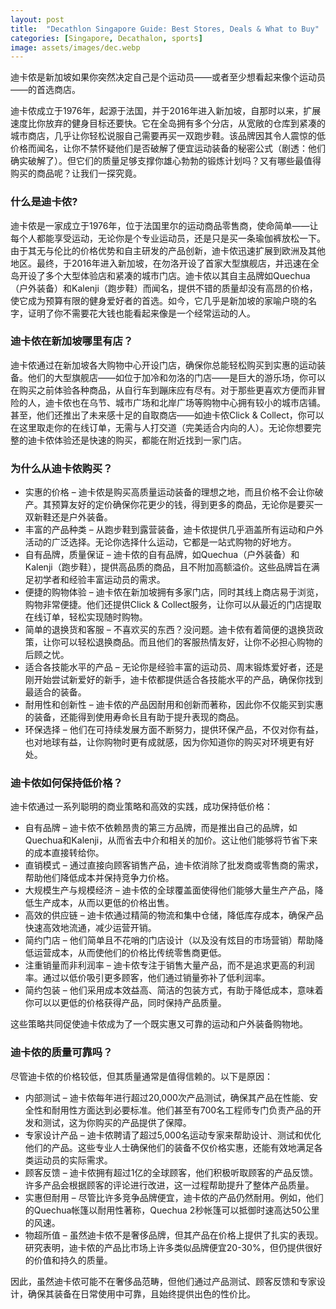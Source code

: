 ```yaml
---
layout: post
title:  "Decathlon Singapore Guide: Best Stores, Deals & What to Buy"
categories: [Singapore, Decathalon, sports]
image: assets/images/dec.webp
---
```


迪卡侬是新加坡如果你突然决定自己是个运动员——或者至少想看起来像个运动员——的首选商店。

迪卡侬成立于1976年，起源于法国，并于2016年进入新加坡，自那时以来，扩展速度比你放弃的健身目标还要快。它在全岛拥有多个分店，从宽敞的仓库到紧凑的城市商店，几乎让你轻松说服自己需要再买一双跑步鞋。该品牌因其令人震惊的低价格而闻名，让你不禁怀疑他们是否破解了便宜运动装备的秘密公式（剧透：他们确实破解了）。但它们的质量足够支撑你雄心勃勃的锻炼计划吗？又有哪些最值得购买的商品呢？让我们一探究竟。

### 什么是迪卡侬?

迪卡侬是一家成立于1976年，位于法国里尔的运动商品零售商，使命简单——让每个人都能享受运动，无论你是个专业运动员，还是只是买一条瑜伽裤放松一下。由于其无与伦比的价格优势和自主研发的产品创新，迪卡侬迅速扩展到欧洲及其他地区。最终，于2016年进入新加坡，在勿洛开设了首家大型旗舰店，并迅速在全岛开设了多个大型体验店和紧凑的城市门店。迪卡侬以其自主品牌如Quechua（户外装备）和Kalenji（跑步鞋）而闻名，提供不错的质量却没有高昂的价格，使它成为预算有限的健身爱好者的首选。如今，它几乎是新加坡的家喻户晓的名字，证明了你不需要花大钱也能看起来像是一个经常运动的人。

### 迪卡侬在新加坡哪里有店？

迪卡侬通过在新加坡各大购物中心开设门店，确保你总能轻松购买到实惠的运动装备。他们的大型旗舰店——如位于加冷和勿洛的门店——是巨大的游乐场，你可以在购买之前体验各种商品，从自行车到蹦床应有尽有。对于那些更喜欢方便而非冒险的人，迪卡侬也在乌节、城市广场和北岸广场等购物中心拥有较小的城市店铺。甚至，他们还推出了未来感十足的自取商店——如迪卡侬Click & Collect，你可以在这里取走你的在线订单，无需与人打交道（完美适合内向的人）。无论你想要完整的迪卡侬体验还是快速的购买，都能在附近找到一家门店。

### 为什么从迪卡侬购买？

+ 实惠的价格 – 迪卡侬是购买高质量运动装备的理想之地，而且价格不会让你破产。其预算友好的定价确保你花更少的钱，得到更多的商品，无论你是要买一双新鞋还是户外装备。
+ 丰富的产品种类 – 从跑步鞋到露营装备，迪卡侬提供几乎涵盖所有运动和户外活动的广泛选择。无论你选择什么运动，它都是一站式购物的好地方。
+ 自有品牌，质量保证 – 迪卡侬的自有品牌，如Quechua（户外装备）和Kalenji（跑步鞋），提供高品质的商品，且不附加高额溢价。这些品牌旨在满足初学者和经验丰富运动员的需求。
+ 便捷的购物体验 – 迪卡侬在新加坡拥有多家门店，同时其线上商店易于浏览，购物非常便捷。他们还提供Click & Collect服务，让你可以从最近的门店提取在线订单，轻松实现随时购物。
+ 简单的退换货和客服 – 不喜欢买的东西？没问题。迪卡侬有着简便的退换货政策，让你可以轻松退换商品。而且他们的客服热情友好，让你不必担心购物的后顾之忧。
+ 适合各技能水平的产品 – 无论你是经验丰富的运动员、周末锻炼爱好者，还是刚开始尝试新爱好的新手，迪卡侬都提供适合各技能水平的产品，确保你找到最适合的装备。
+ 耐用性和创新性 – 迪卡侬的产品因耐用和创新而著称，因此你不仅能买到实惠的装备，还能得到使用寿命长且有助于提升表现的商品。
+ 环保选择 – 他们在可持续发展方面不断努力，提供环保产品，不仅对你有益，也对地球有益，让你购物时更有成就感，因为你知道你的购买对环境更有好处。

### 迪卡侬如何保持低价格？

迪卡侬通过一系列聪明的商业策略和高效的实践，成功保持低价格：

+ 自有品牌 – 迪卡侬不依赖昂贵的第三方品牌，而是推出自己的品牌，如Quechua和Kalenji，从而省去中介和相关的加价。这让他们能够将节省下来的成本直接转给你。
+ 直销模式 – 通过直接向顾客销售产品，迪卡侬消除了批发商或零售商的需求，帮助他们降低成本并保持竞争力价格。
+ 大规模生产与规模经济 – 迪卡侬的全球覆盖面使得他们能够大量生产产品，降低生产成本，从而以更低的价格出售。
+ 高效的供应链 – 迪卡侬通过精简的物流和集中仓储，降低库存成本，确保产品快速高效地流通，减少运营开销。
+ 简约门店 – 他们简单且不花哨的门店设计（以及没有炫目的市场营销）帮助降低运营成本，从而使他们的价格比传统零售商更低。
+ 注重销量而非利润率 – 迪卡侬专注于销售大量产品，而不是追求更高的利润率。通过以低价吸引更多顾客，他们通过销量弥补了低利润率。
+ 简约包装 – 他们采用成本效益高、简洁的包装方式，有助于降低成本，意味着你可以以更低的价格获得产品，同时保持产品质量。

这些策略共同促使迪卡侬成为了一个既实惠又可靠的运动和户外装备购物地。

### 迪卡侬的质量可靠吗？

尽管迪卡侬的价格较低，但其质量通常是值得信赖的。以下是原因：

+ 内部测试 – 迪卡侬每年进行超过20,000次产品测试，确保其产品在性能、安全性和耐用性方面达到必要标准。他们甚至有700名工程师专门负责产品的开发和测试，这为你购买的产品提供了保障。
+ 专家设计产品 – 迪卡侬聘请了超过5,000名运动专家来帮助设计、测试和优化他们的产品。这些专业人士确保他们的装备不仅价格实惠，还能有效地满足各类运动员的实际需求。
+ 顾客反馈 – 迪卡侬拥有超过1亿的全球顾客，他们积极听取顾客的产品反馈。许多产品会根据顾客的评论进行改进，这一过程帮助提升了整体产品质量。
+ 实惠但耐用 – 尽管比许多竞争品牌便宜，迪卡侬的产品仍然耐用。例如，他们的Quechua帐篷以耐用性著称，Quechua 2秒帐篷可以抵御时速高达50公里的风速。
+ 物超所值 – 虽然迪卡侬不是奢侈品牌，但其产品在价格上提供了扎实的表现。研究表明，迪卡侬的产品比市场上许多类似品牌便宜20-30%，但仍提供很好的价值和持久的质量。

因此，虽然迪卡侬可能不在奢侈品范畴，但他们通过产品测试、顾客反馈和专家设计，确保其装备在日常使用中可靠，且始终提供出色的性价比。

